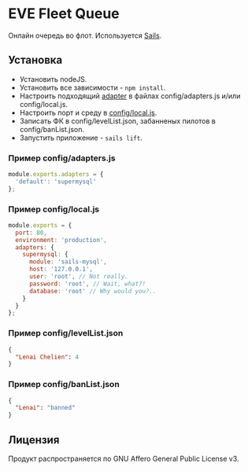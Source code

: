 # EVE Fleet Queue
Онлайн очередь во флот. Используется [Sails](http://sailsjs.org/).
## Установка
- Установить nodeJS.
- Установить все зависимости - `npm install`.
- Настроить подходящий [adapter](http://sailsjs.org/#!documentation/config.adapters) в файлах config/adapters.js и/или config/local.js.
- Настроить порт и среду в [config/local.js](http://sailsjs.org/#!documentation/config.local).
- Записать ФК в config/levelList.json, забанненых пилотов в config/banList.json.
- Запустить приложение - `sails lift`.

### Пример config/adapters.js
```js
module.exports.adapters = {
  'default': 'supermysql'
};
```
### Пример config/local.js
```js
module.exports = {
  port: 80,
  environment: 'production',
  adapters: {
    supermysql: {
      module: 'sails-mysql',
      host: '127.0.0.1',
      user: 'root', // Not really.
      password: 'root', // Wait, what?!
      database: 'root' // Why would you?..
    }
  }
};
```
### Пример config/levelList.json
```json
{
  "Lenai Chelien": 4
}
```
### Пример config/banList.json
```json
{
  "Lenai": "banned"
}
```
## Лицензия
Продукт распространяется по GNU Affero General Public License v3.
